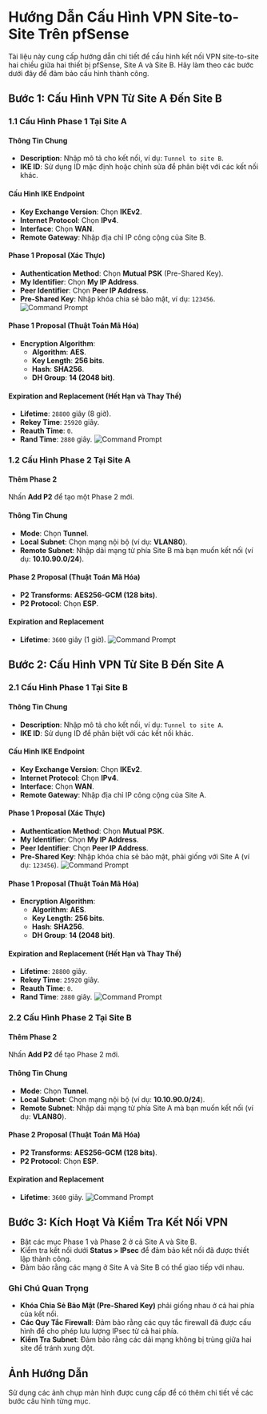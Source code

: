 # Hướng Dẫn Cấu Hình VPN Site-to-Site Trên pfSense

Tài liệu này cung cấp hướng dẫn chi tiết để cấu hình kết nối VPN site-to-site hai chiều giữa hai thiết bị pfSense, Site A và Site B. Hãy làm theo các bước dưới đây để đảm bảo cấu hình thành công.

## Bước 1: Cấu Hình VPN Từ Site A Đến Site B

### 1.1 Cấu Hình Phase 1 Tại Site A
#### Thông Tin Chung
- **Description**: Nhập mô tả cho kết nối, ví dụ: `Tunnel to site B`.
- **IKE ID**: Sử dụng ID mặc định hoặc chỉnh sửa để phân biệt với các kết nối khác.

#### Cấu Hình IKE Endpoint
- **Key Exchange Version**: Chọn **IKEv2**.
- **Internet Protocol**: Chọn **IPv4**.
- **Interface**: Chọn **WAN**.
- **Remote Gateway**: Nhập địa chỉ IP công cộng của Site B.

#### Phase 1 Proposal (Xác Thực)
- **Authentication Method**: Chọn **Mutual PSK** (Pre-Shared Key).
- **My Identifier**: Chọn **My IP Address**.
- **Peer Identifier**: Chọn **Peer IP Address**.
- **Pre-Shared Key**: Nhập khóa chia sẻ bảo mật, ví dụ: `123456`.
![Command Prompt](https://github.com/cuongnvvietis/NhanHoa/blob/main/Docs/Picture/Pfsense/15.png)
#### Phase 1 Proposal (Thuật Toán Mã Hóa)
- **Encryption Algorithm**:
  - **Algorithm**: **AES**.
  - **Key Length**: **256 bits**.
  - **Hash**: **SHA256**.
  - **DH Group**: **14 (2048 bit)**.

#### Expiration and Replacement (Hết Hạn và Thay Thế)
- **Lifetime**: `28800` giây (8 giờ).
- **Rekey Time**: `25920` giây.
- **Reauth Time**: `0`.
- **Rand Time**: `2880` giây.
![Command Prompt](https://github.com/cuongnvvietis/NhanHoa/blob/main/Docs/Picture/Pfsense/16.png)
### 1.2 Cấu Hình Phase 2 Tại Site A
#### Thêm Phase 2
Nhấn **Add P2** để tạo một Phase 2 mới.

#### Thông Tin Chung
- **Mode**: Chọn **Tunnel**.
- **Local Subnet**: Chọn mạng nội bộ (ví dụ: **VLAN80**).
- **Remote Subnet**: Nhập dải mạng từ phía Site B mà bạn muốn kết nối (ví dụ: **10.10.90.0/24**).

#### Phase 2 Proposal (Thuật Toán Mã Hóa)
- **P2 Transforms**: **AES256-GCM (128 bits)**.
- **P2 Protocol**: Chọn **ESP**.

#### Expiration and Replacement
- **Lifetime**: `3600` giây (1 giờ).
![Command Prompt](https://github.com/cuongnvvietis/NhanHoa/blob/main/Docs/Picture/Pfsense/17.png)

## Bước 2: Cấu Hình VPN Từ Site B Đến Site A

### 2.1 Cấu Hình Phase 1 Tại Site B
#### Thông Tin Chung
- **Description**: Nhập mô tả cho kết nối, ví dụ: `Tunnel to site A`.
- **IKE ID**: Sử dụng ID để phân biệt với các kết nối khác.

#### Cấu Hình IKE Endpoint
- **Key Exchange Version**: Chọn **IKEv2**.
- **Internet Protocol**: Chọn **IPv4**.
- **Interface**: Chọn **WAN**.
- **Remote Gateway**: Nhập địa chỉ IP công cộng của Site A.

#### Phase 1 Proposal (Xác Thực)
- **Authentication Method**: Chọn **Mutual PSK**.
- **My Identifier**: Chọn **My IP Address**.
- **Peer Identifier**: Chọn **Peer IP Address**.
- **Pre-Shared Key**: Nhập khóa chia sẻ bảo mật, phải giống với Site A (ví dụ: `123456`).
![Command Prompt](https://github.com/cuongnvvietis/NhanHoa/blob/main/Docs/Picture/Pfsense/18.png)
#### Phase 1 Proposal (Thuật Toán Mã Hóa)
- **Encryption Algorithm**:
  - **Algorithm**: **AES**.
  - **Key Length**: **256 bits**.
  - **Hash**: **SHA256**.
  - **DH Group**: **14 (2048 bit)**.

#### Expiration and Replacement (Hết Hạn và Thay Thế)
- **Lifetime**: `28800` giây.
- **Rekey Time**: `25920` giây.
- **Reauth Time**: `0`.
- **Rand Time**: `2880` giây.
![Command Prompt](https://github.com/cuongnvvietis/NhanHoa/blob/main/Docs/Picture/Pfsense/19.png)

### 2.2 Cấu Hình Phase 2 Tại Site B
#### Thêm Phase 2
Nhấn **Add P2** để tạo Phase 2 mới.

#### Thông Tin Chung
- **Mode**: Chọn **Tunnel**.
- **Local Subnet**: Chọn mạng nội bộ (ví dụ: **10.10.90.0/24**).
- **Remote Subnet**: Nhập dải mạng từ phía Site A mà bạn muốn kết nối (ví dụ: **VLAN80**).

#### Phase 2 Proposal (Thuật Toán Mã Hóa)
- **P2 Transforms**: **AES256-GCM (128 bits)**.
- **P2 Protocol**: Chọn **ESP**.

#### Expiration and Replacement
- **Lifetime**: `3600` giây.
![Command Prompt](https://github.com/cuongnvvietis/NhanHoa/blob/main/Docs/Picture/Pfsense/20.png)
## Bước 3: Kích Hoạt Và Kiểm Tra Kết Nối VPN
- Bật các mục Phase 1 và Phase 2 ở cả Site A và Site B.
- Kiểm tra kết nối dưới **Status > IPsec** để đảm bảo kết nối đã được thiết lập thành công.
- Đảm bảo rằng các mạng ở Site A và Site B có thể giao tiếp với nhau.

### Ghi Chú Quan Trọng
- **Khóa Chia Sẻ Bảo Mật (Pre-Shared Key)** phải giống nhau ở cả hai phía của kết nối.
- **Các Quy Tắc Firewall**: Đảm bảo rằng các quy tắc firewall đã được cấu hình để cho phép lưu lượng IPsec từ cả hai phía.
- **Kiểm Tra Subnet**: Đảm bảo rằng các dải mạng không bị trùng giữa hai site để tránh xung đột.

## Ảnh Hướng Dẫn
Sử dụng các ảnh chụp màn hình được cung cấp để có thêm chi tiết về các bước cấu hình từng mục.

